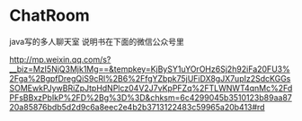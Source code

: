 # ChatRoom
java写的多人聊天室
说明书在下面的微信公众号里

http://mp.weixin.qq.com/s?__biz=MzI5NjQ3Mjk1Mg==&tempkey=KjBySY1uYOrOHz6Sj2h92iFa20FU3%2Fga%2BgpfDregQiS9cRl%2B6%2FfgYZbpk75jUFiDX8gJX7upIz2SdcKGGsSOMEwkPJywBRiZpJtpHdNPlcz04V2J7vKpPFZq%2FTLWNWT4qnMc%2FdPFsBBxzPbIkP%2FD%2Bg%3D%3D&chksm=6c4299045b3510123b89aa8720a85876bdb5d2d9c6a8eec2e4b2b3713122483c59965a20b413#rd
